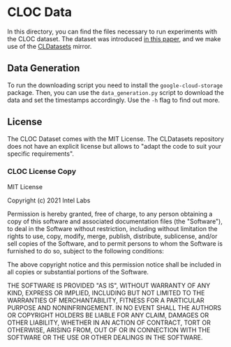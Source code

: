# CLOC Data

In this directory, you can find the files necessary to run experiments with the CLOC dataset.
The dataset was introduced [in this paper](https://arxiv.org/pdf/2108.09020.pdf), and we make use of the [CLDatasets](https://github.com/hammoudhasan/CLDatasets) mirror.

## Data Generation

To run the downloading script you need to install the `google-cloud-storage` package.
Then, you can use the `data_generation.py` script to download the data and set the timestamps accordingly.
Use the `-h` flag to find out more.

## License

The CLOC Dataset comes with the MIT License.
The CLDatasets repository does not have an explicit license but allows to "adapt the code to suit your specific requirements".

### CLOC License Copy

MIT License

Copyright (c) 2021 Intel Labs

Permission is hereby granted, free of charge, to any person obtaining a copy
of this software and associated documentation files (the "Software"), to deal
in the Software without restriction, including without limitation the rights
to use, copy, modify, merge, publish, distribute, sublicense, and/or sell
copies of the Software, and to permit persons to whom the Software is
furnished to do so, subject to the following conditions:

The above copyright notice and this permission notice shall be included in all
copies or substantial portions of the Software.

THE SOFTWARE IS PROVIDED "AS IS", WITHOUT WARRANTY OF ANY KIND, EXPRESS OR
IMPLIED, INCLUDING BUT NOT LIMITED TO THE WARRANTIES OF MERCHANTABILITY,
FITNESS FOR A PARTICULAR PURPOSE AND NONINFRINGEMENT. IN NO EVENT SHALL THE
AUTHORS OR COPYRIGHT HOLDERS BE LIABLE FOR ANY CLAIM, DAMAGES OR OTHER
LIABILITY, WHETHER IN AN ACTION OF CONTRACT, TORT OR OTHERWISE, ARISING FROM,
OUT OF OR IN CONNECTION WITH THE SOFTWARE OR THE USE OR OTHER DEALINGS IN THE
SOFTWARE.
